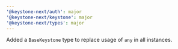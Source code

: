 ```yaml
---
'@keystone-next/auth': major
'@keystone-next/keystone': major
'@keystone-next/types': major
---
```


Added a `BaseKeystone` type to replace usage of `any` in all instances.

